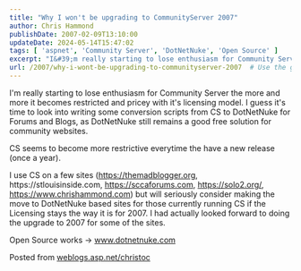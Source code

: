 ```yaml
---
title: "Why I won't be upgrading to CommunityServer 2007"
author: Chris Hammond
publishDate: 2007-02-09T13:10:00
updateDate: 2024-05-14T15:47:02
tags: [ 'aspnet', 'Community Server', 'DotNetNuke', 'Open Source' ]
excerpt: "I&#39;m really starting to lose enthusiasm for Community Server the more and more it becomes restricted and pricey&nbsp;with it&#39;s licensing model. I guess it&#39;s time to look into writing some conversion scripts from CS to DotNetNuke for Forums and Blogs, as DotNetNuke still remains a good free solution for community websites. CS seems to become more restrictive everytime the have a new release (once a year).I use CS on a few sites (https://themadblogger.org, https://stlouisinside.com, https://sccaforums.com, https://solo2.org/, https://chrishammond.com)&nbsp;but will seriously consider making the move to DotNetNuke based sites for those currently running CS if the Licensing stays the way it is for 2007. I had actually looked forward to doing the upgrade to 2007 for some of the sites. Open Source works -&gt; www.dotnetnuke.com Posted from... "
url: /2007/why-i-wont-be-upgrading-to-communityserver-2007  # Use the generated URL with year
---
```

<p>I&#39;m really starting to lose enthusiasm for Community Server the more and more it becomes restricted and pricey with it's licensing model. I guess it&#39;s time to look into writing some conversion scripts from CS to DotNetNuke for Forums and Blogs, as DotNetNuke still remains a good free solution for community websites.</p>  <p>CS seems to become more restrictive everytime the have a new release (once a year).</p>  <p>I use CS on a few sites (<a href="https://themadblogger.org/">https://themadblogger.org</a>, https://stlouisinside.com, <a href="https://sccaforums.com/">https://sccaforums.com</a>, <a href="https://solo2.org/">https://solo2.org/</a>, <a href="https://www.chrishammond.com/">https://www.chrishammond.com</a>) but will seriously consider making the move to DotNetNuke based sites for those currently running CS if the Licensing stays the way it is for 2007. I had actually looked forward to doing the upgrade to 2007 for some of the sites.</p>  <p>Open Source works -&gt; <a href="https://www.dotnetnuke.com/">www.dotnetnuke.com</a></p>  <p>Posted from <a href="https://weblogs.asp.net/christoc/">weblogs.asp.net/christoc</a></p> 
